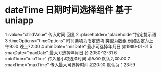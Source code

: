 # dateTime 日期时间选择组件  基于uniapp 
1 :value="childValue" 传入时间  回显
2 :placeholder="placeholder"指定提示语
3 :timeOptions="timeOptions"  时间选项为指定选项 类型为数组 例如固定为上午9:00 晚上22:00
4 :minDate="minDate" 最小可选择年月日 如1900-01-01
5 :maxDate="maxDate" 最大可选择年月日 如 2050-12-31
6 :minTime="minTime" 传入最小可选择时间 如9:00 默认为00:00
7 :maxTime="maxTime"  传入最大可选择时间 如20:00 默认为：23:59
				
